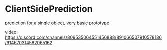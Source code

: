 # ClientSidePrediction

prediction for a single object, very basic prototype

video: https://discord.com/channels/809535064551456888/891066507910578186/914670314582065162